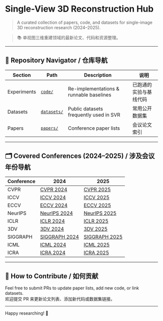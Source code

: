 # Single-View 3D Reconstruction Hub

> A curated collection of papers, code, and datasets for single-image 3D reconstruction research (2024–2025).

> 📚 单视图三维重建领域的最新论文、代码和资源整理。

---

## 🧭 Repository Navigator / 仓库导航

| Section | Path | Description | 说明 |
|---------|------|------------------|-------------|
| Experiments | [`code/`](./code) | Re-implementations & runnable baselines | 已跑通的实验与基线代码 |
| Datasets   | [`datasets/`](./datasets) | Public datasets frequently used in SVR | 常用公开数据集 |
| Papers     | [`papers/`](./papers) | Conference paper lists | 会议论文索引 |

---

## 🗂️ Covered Conferences (2024–2025) / 涉及会议年份导航

| Conference | 2024 | 2025 |
|------------|------|------|
| CVPR | [CVPR 2024](papers/CVPR/2024/README.md) | [CVPR 2025](papers/CVPR/2025/README.md) |
| ICCV | [ICCV 2024](papers/ICCV/2024/README.md) | [ICCV 2025](papers/ICCV/2025/README.md) |
| ECCV | [ECCV 2024](papers/ECCV/2024/README.md) | [ECCV 2025](papers/ECCV/2025/README.md) |
| NeurIPS | [NeurIPS 2024](papers/NeurIPS/2024/README.md) | [NeurIPS 2025](papers/NeurIPS/2025/README.md) |
| ICLR | [ICLR 2024](papers/ICLR/2024/README.md) | [ICLR 2025](papers/ICLR/2025/README.md) |
| 3DV | [3DV 2024](papers/3DV/2024/README.md) | [3DV 2025](papers/3DV/2025/README.md) |
| SIGGRAPH | [SIGGRAPH 2024](papers/SIGGRAPH/2024/README.md) | [SIGGRAPH 2025](papers/SIGGRAPH/2025/README.md) |
| ICML | [ICML 2024](papers/ICML/2024/README.md) | [ICML 2025](papers/ICML/2025/README.md) |
| ICRA | [ICRA 2024](papers/ICRA/2024/README.md) | [ICRA 2025](papers/ICRA/2025/README.md) |

---

## 📌 How to Contribute / 如何贡献

Feel free to submit PRs to update paper lists, add new code, or link datasets.  
欢迎提交 PR 来更新论文列表、添加新代码或数据集链接。

---

Happy researching! 🚀

